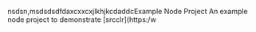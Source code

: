 nsdsn,msdsdsdfdaxcxxcxjlkhjkcdaddcExample Node Project
An example node project to demonstrate [srcclr](https:/w

